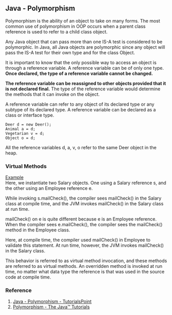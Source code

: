 ## Java - Polymorphism
Polymorphism is the ability of an object to take on many forms. The most common use of polymorphism in OOP occurs when a parent class reference is used to refer to a child class object.

Any Java object that can pass more than one IS-A test is considered to be polymorphic. In Java, all Java objects are polymorphic since any object will pass the IS-A test for their own type and for the class Object.

It is important to know that the only possible way to access an object is through a reference variable. A reference variable can be of only one type. **Once declared, the type of a reference variable cannot be changed.**

**The reference variable can be reassigned to other objects provided that it is not declared final.** The type of the reference variable would determine the methods that it can invoke on the object.

A reference variable can refer to any object of its declared type or any subtype of its declared type. A reference variable can be declared as a class or interface type.

```
Deer d = new Deer();
Animal a = d;
Vegetarian v = d;
Object o = d;
```  
All the reference variables d, a, v, o refer to the same Deer object in the heap.  


### Virtual Methods
[Example](https://www.tutorialspoint.com/java/java_polymorphism.htm)  
Here, we instantiate two Salary objects. One using a Salary reference s, and the other using an Employee reference e.

While invoking s.mailCheck(), the compiler sees mailCheck() in the Salary class at compile time, and the JVM invokes mailCheck() in the Salary class at run time.

mailCheck() on e is quite different because e is an Employee reference. When the compiler sees e.mailCheck(), the compiler sees the mailCheck() method in the Employee class.

Here, at compile time, the compiler used mailCheck() in Employee to validate this statement. At run time, however, the JVM invokes mailCheck() in the Salary class.

This behavior is referred to as virtual method invocation, and these methods are referred to as virtual methods. An overridden method is invoked at run time, no matter what data type the reference is that was used in the source code at compile time.

### Reference
1. [Java - Polymorphism - TutorialsPoint](https://www.tutorialspoint.com/java/java_polymorphism.htm)
2. [Polymorphism - The Java™ Tutorials](https://docs.oracle.com/javase/tutorial/java/IandI/polymorphism.html)
